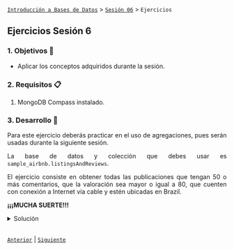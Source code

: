 [`Introducción a Bases de Datos`](../../Readme.md) > [`Sesión 06`](../Readme.md) > `Ejercicios`
	
## Ejercicios Sesión 6

<div style="text-align: justify;">

### 1. Objetivos :dart: 

- Aplicar los conceptos adquiridos durante la sesión.

### 2. Requisitos :clipboard:

1. MongoDB Compass instalado.

### 3. Desarrollo :rocket:

Para este ejercicio deberás practicar en el uso de agregaciones, pues serán usadas durante la siguiente sesión.

La base de datos y colección que debes usar es `sample_airbnb.listingsAndReviews`.

El ejercicio consiste en obtener todas las publicaciones que tengan 50 o más comentarios, que la valoración sea mayor o igual a 80, que cuenten con conexión a Internet vía cable y estén ubicadas en Brazil.

**¡¡¡MUCHA SUERTE!!!**

<details><summary>Solución</summary>
<p>
	
```json
/**
 * USANDO $match
 * query: The query in MQL.
 */
{
  number_of_reviews: {$gte:50},
  "review_scores.review_scores_rating": {$gte: 80},
  amenities: {$in: [/Ethernet/]},
  "address.country_code": "BR" 
}
```

</p>
</details>

<br/>

[`Anterior`](../Readme.md#3-proyecto-hammer) | [`Siguiente`](../Readme.md#4-postwork-memo)
